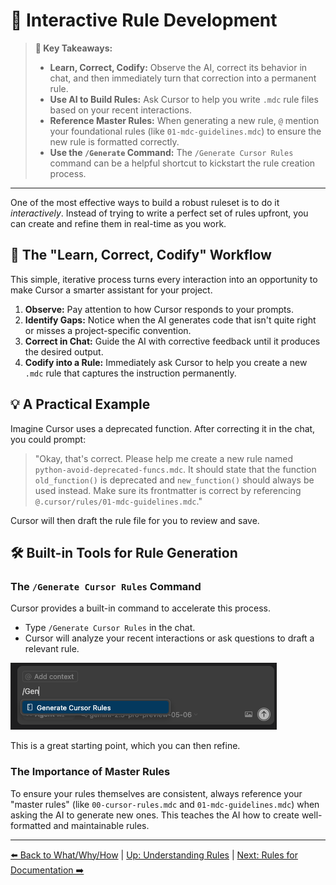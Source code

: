 # 🤝 Interactive Rule Development

> **🔑 Key Takeaways:**
> 
> - **Learn, Correct, Codify:** Observe the AI, correct its behavior in chat, and then immediately turn that correction into a permanent rule.
> - **Use AI to Build Rules:** Ask Cursor to help you write `.mdc` rule files based on your recent interactions.
> - **Reference Master Rules:** When generating a new rule, `@` mention your foundational rules (like `01-mdc-guidelines.mdc`) to ensure the new rule is formatted correctly.
> - **Use the `/Generate` Command:** The `/Generate Cursor Rules` command can be a helpful shortcut to kickstart the rule creation process.

---

One of the most effective ways to build a robust ruleset is to do it *interactively*. Instead of trying to write a perfect set of rules upfront, you can create and refine them in real-time as you work.

## 🔁 The "Learn, Correct, Codify" Workflow

This simple, iterative process turns every interaction into an opportunity to make Cursor a smarter assistant for your project.

1.  **Observe:** Pay attention to how Cursor responds to your prompts.
2.  **Identify Gaps:** Notice when the AI generates code that isn't quite right or misses a project-specific convention.
3.  **Correct in Chat:** Guide the AI with corrective feedback until it produces the desired output.
4.  **Codify into a Rule:** Immediately ask Cursor to help you create a new `.mdc` rule that captures the instruction permanently.

## 💡 A Practical Example

Imagine Cursor uses a deprecated function. After correcting it in the chat, you could prompt:

> "Okay, that's correct. Please help me create a new rule named `python-avoid-deprecated-funcs.mdc`. It should state that the function `old_function()` is deprecated and `new_function()` should always be used instead. Make sure its frontmatter is correct by referencing `@.cursor/rules/01-mdc-guidelines.mdc`."

Cursor will then draft the rule file for you to review and save.

## 🛠️ Built-in Tools for Rule Generation

### The `/Generate Cursor Rules` Command

Cursor provides a built-in command to accelerate this process.

-   Type `/Generate Cursor Rules` in the chat.
-   Cursor will analyze your recent interactions or ask questions to draft a relevant rule.

![Generate Cursor Rules Command](../../assets/generate_cursor_rules_command.png)

This is a great starting point, which you can then refine.

### The Importance of Master Rules

To ensure your rules themselves are consistent, always reference your "master rules" (like `00-cursor-rules.mdc` and `01-mdc-guidelines.mdc`) when asking the AI to generate new ones. This teaches the AI how to create well-formatted and maintainable rules.

---

[⬅️ Back to What/Why/How](./02a-What-Why-How.md) | [Up: Understanding Rules](./README.md) | [Next: Rules for Documentation ➡️](./02c-Rules-for-Stellar-Documentation.md) 